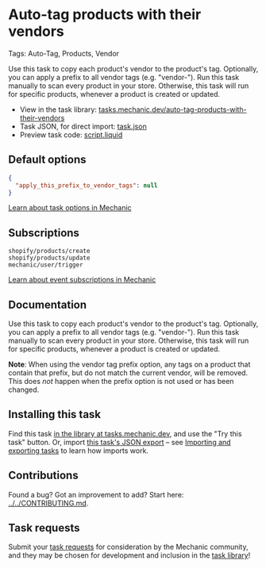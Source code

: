 # Auto-tag products with their vendors

Tags: Auto-Tag, Products, Vendor

Use this task to copy each product's vendor to the product's tag. Optionally, you can apply a prefix to all vendor tags (e.g. "vendor-"). Run this task manually to scan every product in your store. Otherwise, this task will run for specific products, whenever a product is created or updated.

* View in the task library: [tasks.mechanic.dev/auto-tag-products-with-their-vendors](https://tasks.mechanic.dev/auto-tag-products-with-their-vendors)
* Task JSON, for direct import: [task.json](../../tasks/auto-tag-products-with-their-vendors.json)
* Preview task code: [script.liquid](./script.liquid)

## Default options

```json
{
  "apply_this_prefix_to_vendor_tags": null
}
```

[Learn about task options in Mechanic](https://learn.mechanic.dev/core/tasks/options)

## Subscriptions

```liquid
shopify/products/create
shopify/products/update
mechanic/user/trigger
```

[Learn about event subscriptions in Mechanic](https://learn.mechanic.dev/core/tasks/subscriptions)

## Documentation

Use this task to copy each product's vendor to the product's tag. Optionally, you can apply a prefix to all vendor tags (e.g. "vendor-"). Run this task manually to scan every product in your store. Otherwise, this task will run for specific products, whenever a product is created or updated.

__Note__: When using the vendor tag prefix option, any tags on a product that contain that prefix, but do not match the current vendor, will be removed. This does _not_ happen when the prefix option is not used or has been changed.

## Installing this task

Find this task [in the library at tasks.mechanic.dev](https://tasks.mechanic.dev/auto-tag-products-with-their-vendors), and use the "Try this task" button. Or, import [this task's JSON export](../../tasks/auto-tag-products-with-their-vendors.json) – see [Importing and exporting tasks](https://learn.mechanic.dev/core/tasks/import-and-export) to learn how imports work.

## Contributions

Found a bug? Got an improvement to add? Start here: [../../CONTRIBUTING.md](../../CONTRIBUTING.md).

## Task requests

Submit your [task requests](https://mechanic.canny.io/task-requests) for consideration by the Mechanic community, and they may be chosen for development and inclusion in the [task library](https://tasks.mechanic.dev/)!
